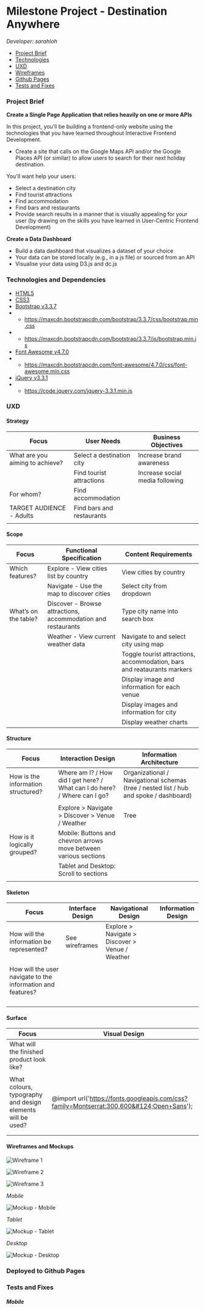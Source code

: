 # Milestone Project - Destination Anywhere

*Developer: sarahloh*

- [Project Brief](#project-brief)
- [Technologies](#technologies-and-dependencies)
- [UXD](#uxd)
- [Wireframes](#wireframes-and-mockups)
- [Github Pages](#deployed-to-github-pages)
- [Tests and Fixes](#tests-and-fixes)

### Project Brief

**Create a Single Page Application that relies heavily on one or more APIs**

In this project, you’ll be building a frontend-only website using the technologies that you have learned throughout Interactive Frontend Development.

- Create a site that calls on the Google Maps API and/or the Google Places API (or similar) to allow users to search for their next holiday destination.

You'll want help your users:

- Select a destination city
- Find tourist attractions
- Find accommodation
- Find bars and restaurants
- Provide search results in a manner that is visually appealing for your user (by drawing on the skills you have learned in User-Centric Frontend Development)

**Create a Data Dashboard**

- Build a data dashboard that visualizes a dataset of your choice
- Your data can be stored locally (e.g., in a js file) or sourced from an API
- Visualise your data using D3.js and dc.js


### Technologies and Dependencies

- [HTML5](https://developer.mozilla.org/en-US/docs/Web/Guide/HTML/HTML5)
- [CSS3](https://developer.mozilla.org/en-US/docs/Web/CSS/CSS3)
- [Bootstrap v3.3.7](https://getbootstrap.com/docs/3.3/)
- - https://maxcdn.bootstrapcdn.com/bootstrap/3.3.7/css/bootstrap.min.css
- - https://maxcdn.bootstrapcdn.com/bootstrap/3.3.7/js/bootstrap.min.js
- [Font Awesome v4.7.0](https://fontawesome.com/v4.7.0/)
- - https://maxcdn.bootstrapcdn.com/font-awesome/4.7.0/css/font-awesome.min.css
- [jQuery v3.3.1](https://jquery.com)
- - https://code.jquery.com/jquery-3.3.1.min.js



### UXD

#### Strategy

| Focus                               | User Needs                                          | Business Objectives                           |
|-------------------------------------|-----------------------------------------------------|-----------------------------------------------|
| What are you aiming to achieve?     | Select a destination city                           | Increase brand awareness                      |
|                                     | Find tourist attractions                            | Increase social media following               |
| For whom?                           | Find accommodation                                  |  |
| TARGET AUDIENCE - Adults            | Find bars and restaurants                           |  |
|                                     |  |  |

#### Scope

| Focus                               | Functional Specification                                    | Content Requirements                                                      |
|-------------------------------------|-------------------------------------------------------------|---------------------------------------------------------------------------|
| Which features?                     | Explore - View cities list by country                       | View cities by country                                                    |
|                                     | Navigate - Use the map to discover cities                   | Select city from dropdown                                                 |
| What’s on the table?                | Discover - Browse attractions, accommodation and restaurants| Type city name into search box                                            |
|                                     | Weather - View current weather data                         | Navigate to and select city using map                                     |
|                                     |                                                             | Toggle tourist attractions, accommodation, bars and reataurants markers   |
|                                     |                                                             | Display image and information for each venue                              |
|                                     |                                                             | Display images and information for city                                   |
|                                     |                                                             | Display weather charts                                                    |

#### Structure

| Focus                               | Interaction Design                                                           | Information Architecture                                                               |
|-------------------------------------|------------------------------------------------------------------------------|----------------------------------------------------------------------------------------|
| How is the information structured?  | Where am I? / How did I get here? / What can I do here? / Where can I go?    | Organizational / Navigational schemas (tree / nested list / hub and spoke / dashboard) |
|                                     |                                                                              |                                                                                        |
|                                     | Explore > Navigate > Discover > Venue / Weather                              | Tree                                                                                   |
| How is it logically grouped?        | Mobile: Buttons and chevron arrows move between various sections             |  |
|                                     | Tablet and Desktop: Scroll to sections                                       |  |
|                                     |  |  |

#### Skeleton

| Focus                                                       | Interface Design      | Navigational Design                             | Information Design  |
|-------------------------------------------------------------|-----------------------|-------------------------------------------------|---------------------|
| How will the information be represented?                    | See wireframes        | Explore > Navigate > Discover > Venue / Weather |                     |
|                                                             |  |  |  |
| How will the user navigate to the information and features? |  |  |  |
|                                                             |  |  |  |
|                                                             |  |  |  |
|                                                             |  |  |  |
|                                                             |  |  |  |

#### Surface

| Focus                                                       | Visual Design                       |
|-------------------------------------------------------------|-------------------------------------|
| What will the finished product look like?                   |  |
|                                                             |  |
| What colours, typography and design elements will be used?  | @import url('https://fonts.googleapis.com/css?family=Montserrat:300,600&#124;Open+Sans'); |
|                                                             |  |
|                                                             |  |

#### Wireframes and Mockups

![Wireframe 1](https://raw.githubusercontent.com/sarahloh/p2-destination-anywhere/master/assets/wireframes/wireframe-1.JPG)

![Wireframe 2](https://raw.githubusercontent.com/sarahloh/p2-destination-anywhere/master/assets/wireframes/wireframe-2.JPG)

![Wireframe 3](https://raw.githubusercontent.com/sarahloh/p2-destination-anywhere/master/assets/wireframes/wireframe-3.JPG)

*Mobile*

![Mockup - Mobile](https://raw.githubusercontent.com/sarahloh/p2-destination-anywhere/master/assets/wireframes/mockup-mobile.jpg)

*Tablet*

![Mockup - Tablet](https://raw.githubusercontent.com/sarahloh/p2-destination-anywhere/master/assets/wireframes/mockup-tablet.jpg)

*Desktop*

![Mockup - Desktop](https://raw.githubusercontent.com/sarahloh/p2-destination-anywhere/master/assets/wireframes/mockup-desktop.jpg)

### Deployed to Github Pages
<!--
[https://sarahloh.github.io/p2-destination-anywhere/](https://sarahloh.github.io/p2-destination-anywhere/)
 -->

### Tests and Fixes

<!--
[**HTML Validator Results**](https://validator.w3.org/nu/?doc=https%3A%2F%2Fsarahloh.github.io%2Fp1-comeragh-equestrian%2F)

[**CSS Validator Results**](https://jigsaw.w3.org/css-validator/validator?uri=https%3A%2F%2Fsarahloh.github.io%2Fp1-comeragh-equestrian%2F&profile=css3svg&usermedium=all&warning=1&vextwarning=&lang=en)
 -->

#### *Mobile*

<!--
Tested on iPhone 5 & 6

---

**PROBLEM**

**FIX**

---

**PROBLEM**

List-default li wrap not indenting

**FIX**

Wrapped li text in span and set icon width:20%

```css
.list-default i {
    display: inline-block;
    width: 20%;
    text-align: center;
    padding-right: 10px;
}

.list-default .list-item-text {
    display: inline-block;
    width: 80%;
    vertical-align: top;
}
```

---

#### *Tablet*

Tested on iPad simulator (Chrome)

---

**PROBLEM**

**FIX**

---

#### *Desktop*

Tested on Chrome, Safari, Firefox

---

**PROBLEM**

**FIX**


---

 -->
